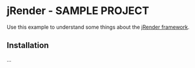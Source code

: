 # jRender - SAMPLE PROJECT

Use this example to understand some things about the  [jRender framework](https://github.com/mehah/jrender).

## Installation

...
